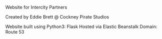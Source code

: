 Website for Intercity Partners

Created by Eddie Brett @ Cockney Pirate Studios

Website built using Python3: Flask
Hosted via Elastic Beanstalk
Domain: Route 53